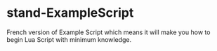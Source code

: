 # stand-ExampleScript
French version of Example Script which means it will make you how to begin Lua Script with minimum knowledge.
